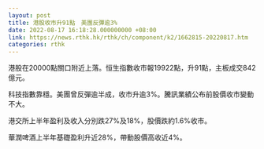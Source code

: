 ```yaml
---
layout: post
title: 港股收市升91點　美團反彈逾3%
date: 2022-08-17 16:18:28.000000000 +08:00
link: https://news.rthk.hk/rthk/ch/component/k2/1662815-20220817.htm
categories: rthk
---
```


港股在20000點關口附近上落。恒生指數收市報19922點，升91點，主板成交842億元。

科技指數靠穩。美團曾反彈逾半成，收市升逾3%。騰訊業績公布前股價收市變動不大。

港交所上半年盈利及收入分別跌27%及18%，股價跌約1.6%收市。

華潤啤酒上半年基礎盈利升近28%，帶動股價高收近4%。
